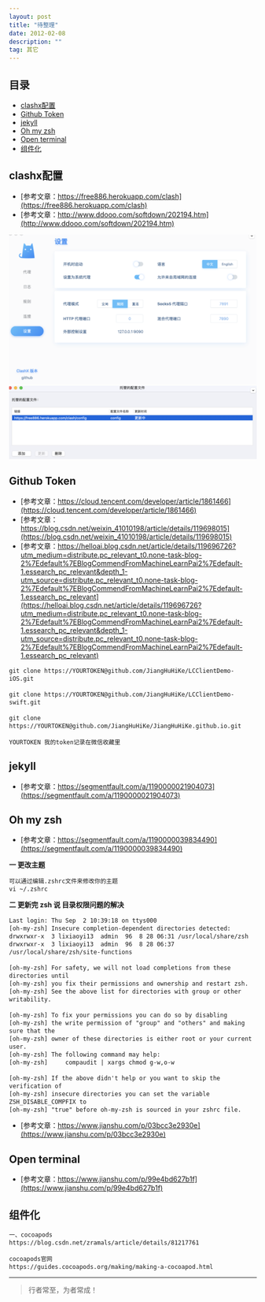 ```yaml
---
layout: post
title: "待整理"
date: 2012-02-08
description: ""
tag: 其它
---
```





## 目录
- [clashx配置](#content1)   
- [Github Token](#content2)   
- [jekyll](#content3)   
- [Oh my zsh](#content4)   
- [Open terminal](#content5)   
- [组件化](#content6)   




<!-- ************************************************ -->
## <a id="content1">clashx配置</a>

- [参考文章：https://free886.herokuapp.com/clash](https://free886.herokuapp.com/clash)
- [参考文章：http://www.ddooo.com/softdown/202194.htm](http://www.ddooo.com/softdown/202194.htm)


<img src="/images/tools/clashx1.png" alt="img">

<img src="/images/tools/clashx2.png" alt="img">



<!-- ************************************************ -->
## <a id="content2">Github Token</a>


- [参考文章：https://cloud.tencent.com/developer/article/1861466](https://cloud.tencent.com/developer/article/1861466)
- [参考文章：https://blog.csdn.net/weixin_41010198/article/details/119698015](https://blog.csdn.net/weixin_41010198/article/details/119698015)
- [参考文章：https://helloai.blog.csdn.net/article/details/119696726?utm_medium=distribute.pc_relevant_t0.none-task-blog-2%7Edefault%7EBlogCommendFromMachineLearnPai2%7Edefault-1.essearch_pc_relevant&depth_1-utm_source=distribute.pc_relevant_t0.none-task-blog-2%7Edefault%7EBlogCommendFromMachineLearnPai2%7Edefault-1.essearch_pc_relevant](https://helloai.blog.csdn.net/article/details/119696726?utm_medium=distribute.pc_relevant_t0.none-task-blog-2%7Edefault%7EBlogCommendFromMachineLearnPai2%7Edefault-1.essearch_pc_relevant&depth_1-utm_source=distribute.pc_relevant_t0.none-task-blog-2%7Edefault%7EBlogCommendFromMachineLearnPai2%7Edefault-1.essearch_pc_relevant)

```
git clone https://YOURTOKEN@github.com/JiangHuHiKe/LCClientDemo-iOS.git

git clone https://YOURTOKEN@github.com/JiangHuHiKe/LCClientDemo-swift.git

git clone https://YOURTOKEN@github.com/JiangHuHiKe/JiangHuHiKe.github.io.git

YOURTOKEN 我的token记录在微信收藏里
```


<!-- ************************************************ -->
## <a id="content3">jekyll</a>

- [参考文章：https://segmentfault.com/a/1190000021904073](https://segmentfault.com/a/1190000021904073)


<!-- ************************************************ -->
## <a id="content4">Oh my zsh</a>

- [参考文章：https://segmentfault.com/a/1190000039834490](https://segmentfault.com/a/1190000039834490)


**一 更改主题**
```
可以通过编辑.zshrc文件来修改你的主题
vi ~/.zshrc
```


**二 更新完 zsh 说 目录权限问题的解决**

```
Last login: Thu Sep  2 10:39:18 on ttys000
[oh-my-zsh] Insecure completion-dependent directories detected:
drwxrwxr-x  3 lixiaoyi13  admin  96  8 28 06:31 /usr/local/share/zsh
drwxrwxr-x  3 lixiaoyi13  admin  96  8 28 06:37 /usr/local/share/zsh/site-functions

[oh-my-zsh] For safety, we will not load completions from these directories until
[oh-my-zsh] you fix their permissions and ownership and restart zsh.
[oh-my-zsh] See the above list for directories with group or other writability.

[oh-my-zsh] To fix your permissions you can do so by disabling
[oh-my-zsh] the write permission of "group" and "others" and making sure that the
[oh-my-zsh] owner of these directories is either root or your current user.
[oh-my-zsh] The following command may help:
[oh-my-zsh]     compaudit | xargs chmod g-w,o-w

[oh-my-zsh] If the above didn't help or you want to skip the verification of
[oh-my-zsh] insecure directories you can set the variable ZSH_DISABLE_COMPFIX to
[oh-my-zsh] "true" before oh-my-zsh is sourced in your zshrc file.
```
- [参考文章：https://www.jianshu.com/p/03bcc3e2930e](https://www.jianshu.com/p/03bcc3e2930e)



<!-- ************************************************ -->
## <a id="content5">Open terminal</a>

- [参考文章：https://www.jianshu.com/p/99e4bd627b1f](https://www.jianshu.com/p/99e4bd627b1f)



<!-- ************************************************ -->
## <a id="content6">组件化</a>

```
一、cocoapods
https://blog.csdn.net/zramals/article/details/81217761

cocoapods官网
https://guides.cocoapods.org/making/making-a-cocoapod.html
```


----------
>  行者常至，为者常成！


